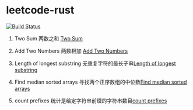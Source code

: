 # leetcode-rust

[![Build Status](https://github.com/LiangLliu/leetcode-rust/actions/workflows/rust.yml/badge.svg?branch=master)](https://github.com/LiangLliu/leetcode-rust/actions)

1. Two Sum 两数之和 [Two Sum](./src/p0001_two_sum.rs)
2. Add Two Numbers 两数相加 [Add Two Numbers](./src/p0002_all_two_numbers.rs)
3. Length of longest substring 无重复字符的最长子串[Length of longest substring](./src/p0003_length_of_longest_substring.rs)
4. Find median sorted arrays 寻找两个正序数组的中位数[Find median sorted arrays](./src/p0004_find_median_sorted_arrays.rs)

2256. count prefixes 统计是给定字符串前缀的字符串数目[count prefixes](./src/p2256_count_prefixes.rs)